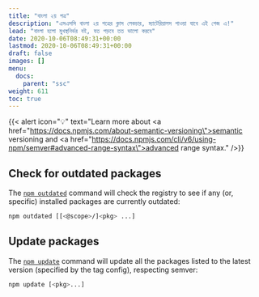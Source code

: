 ```yaml
---
title: "বাংলা ২য় পত্র"
description: "এসএসসি বাংলা ২য় পত্রের ক্লাস লেকচার, ম্যাটেরিয়ালস পাওয়া যাবে এই পেজ এ!"
lead: "বাংলা হলো মুখস্থনির্ভর বই, যত পড়বে তত ভালো করবে"
date: 2020-10-06T08:49:31+00:00
lastmod: 2020-10-06T08:49:31+00:00
draft: false
images: []
menu:
  docs:
    parent: "ssc"
weight: 611
toc: true
---
```


{{< alert icon="💡" text="Learn more about <a href=\"https://docs.npmjs.com/about-semantic-versioning\">semantic versioning</a> and <a href=\"https://docs.npmjs.com/cli/v6/using-npm/semver#advanced-range-syntax\">advanced range syntax</a>." />}}

## Check for outdated packages

The [`npm outdated`](https://docs.npmjs.com/cli/v7/commands/npm-outdated) command will check the registry to see if any (or, specific) installed packages are currently outdated:

```bash
npm outdated [[<@scope>/]<pkg> ...]
```

## Update packages

The [`npm update`](https://docs.npmjs.com/cli/v7/commands/npm-update) command will update all the packages listed to the latest version (specified by the tag config), respecting semver:

```bash
npm update [<pkg>...]
```
